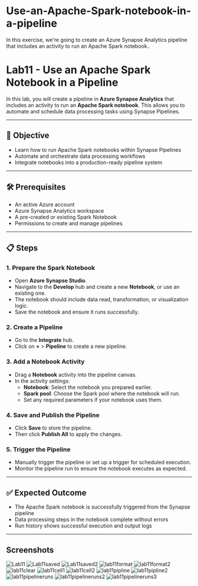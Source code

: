 # Use-an-Apache-Spark-notebook-in-a-pipeline
In this exercise, we're going to create an Azure Synapse Analytics pipeline that includes an activity to run an Apache Spark notebook..
# Lab11 - Use an Apache Spark Notebook in a Pipeline

In this lab, you will create a pipeline in **Azure Synapse Analytics** that includes an activity to run an **Apache Spark notebook**. This allows you to automate and schedule data processing tasks using Synapse Pipelines.

---

## 📌 Objective

- Learn how to run Apache Spark notebooks within Synapse Pipelines  
- Automate and orchestrate data processing workflows  
- Integrate notebooks into a production-ready pipeline system

---

## 🛠️ Prerequisites

- An active Azure account
- Azure Synapse Analytics workspace
- A pre-created or existing Spark Notebook
- Permissions to create and manage pipelines

---

## 📋 Steps

### 1. Prepare the Spark Notebook
- Open **Azure Synapse Studio**.
- Navigate to the **Develop** hub and create a new **Notebook**, or use an existing one.
- The notebook should include data read, transformation, or visualization logic.
- Save the notebook and ensure it runs successfully.

### 2. Create a Pipeline
- Go to the **Integrate** hub.
- Click on **+** > **Pipeline** to create a new pipeline.

### 3. Add a Notebook Activity
- Drag a **Notebook** activity into the pipeline canvas.
- In the activity settings:
  - **Notebook**: Select the notebook you prepared earlier.
  - **Spark pool**: Choose the Spark pool where the notebook will run.
  - Set any required parameters if your notebook uses them.

### 4. Save and Publish the Pipeline
- Click **Save** to store the pipeline.
- Then click **Publish All** to apply the changes.

### 5. Trigger the Pipeline
- Manually trigger the pipeline or set up a trigger for scheduled execution.
- Monitor the pipeline run to ensure the notebook executes as expected.

---

## ✅ Expected Outcome

- The Apache Spark notebook is successfully triggered from the Synapse pipeline
- Data processing steps in the notebook complete without errors
- Run history shows successful execution and output logs

---

## Screenshots

![Lab11](https://github.com/user-attachments/assets/721c4c32-589b-42b7-8b0b-4e06af722a3d)
![Lab11saved](https://github.com/user-attachments/assets/50d68573-020b-498d-bcf5-28babfafa7ae)
![Lab11saved2](https://github.com/user-attachments/assets/c67f43fd-e6cf-43d3-bcbd-33b4e3c94307)
![lab11format](https://github.com/user-attachments/assets/b2006d24-d362-4c81-89a2-907914eaa6c9)
![lab11format2](https://github.com/user-attachments/assets/ea73e8d6-c189-4d71-b1ea-54a8791657a2)
![lab11clear](https://github.com/user-attachments/assets/3e30a217-3266-4e73-978d-6e4849f102db)
![lab11cell1](https://github.com/user-attachments/assets/eeda5cac-ae56-48d7-9044-d919735f7348)
![lab11cell2](https://github.com/user-attachments/assets/de1af2ab-c4a1-47b1-8043-735869ce4481)
![lab11pipline](https://github.com/user-attachments/assets/3c326efc-7b09-4d33-8ea9-62513fe98552)
![lab11pipline2](https://github.com/user-attachments/assets/40a98737-8323-4251-8df8-1f347d79e457)
![lab11pipelineruns](https://github.com/user-attachments/assets/ce6fb007-7f7e-4277-a25a-12b6c738e616)
![lab11pipelineruns2](https://github.com/user-attachments/assets/1b3dd0a5-52ae-4dbe-a24a-f698ded9fb8e)
![lab11pipelineruns3](https://github.com/user-attachments/assets/c0e3b683-edc8-4d56-9c97-651d419528d2)
